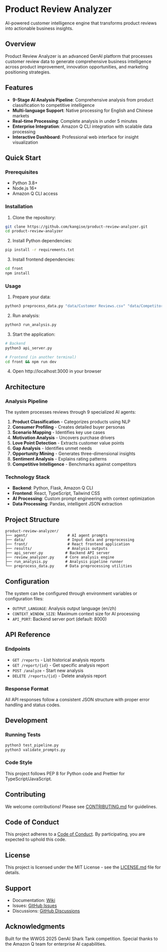 # Product Review Analyzer

AI-powered customer intelligence engine that transforms product reviews into actionable business insights.

## Overview

Product Review Analyzer is an advanced GenAI platform that processes customer review data to generate comprehensive business intelligence across product improvement, innovation opportunities, and marketing positioning strategies.

## Features

- **9-Stage AI Analysis Pipeline**: Comprehensive analysis from product classification to competitive intelligence
- **Multi-language Support**: Native processing for English and Chinese markets
- **Real-time Processing**: Complete analysis in under 5 minutes
- **Enterprise Integration**: Amazon Q CLI integration with scalable data processing
- **Interactive Dashboard**: Professional web interface for insight visualization

## Quick Start

### Prerequisites

- Python 3.8+
- Node.js 16+
- Amazon Q CLI access

### Installation

1. Clone the repository:
```bash
git clone https://github.com/kangise/product-review-analyzer.git
cd product-review-analyzer
```

2. Install Python dependencies:
```bash
pip install -r requirements.txt
```

3. Install frontend dependencies:
```bash
cd front
npm install
```

### Usage

1. Prepare your data:
```bash
python3 preprocess_data.py "data/Customer Reviews.csv" "data/Competitor Reviews.csv"
```

2. Run analysis:
```bash
python3 run_analysis.py
```

3. Start the application:
```bash
# Backend
python3 api_server.py

# Frontend (in another terminal)
cd front && npm run dev
```

4. Open http://localhost:3000 in your browser

## Architecture

### Analysis Pipeline

The system processes reviews through 9 specialized AI agents:

1. **Product Classification** - Categorizes products using NLP
2. **Consumer Profiling** - Creates detailed buyer personas
3. **Scenario Mapping** - Identifies key use cases
4. **Motivation Analysis** - Uncovers purchase drivers
5. **Love Point Detection** - Extracts customer value points
6. **Gap Analysis** - Identifies unmet needs
7. **Opportunity Mining** - Generates three-dimensional insights
8. **Sentiment Analysis** - Explains rating patterns
9. **Competitive Intelligence** - Benchmarks against competitors

### Technology Stack

- **Backend**: Python, Flask, Amazon Q CLI
- **Frontend**: React, TypeScript, Tailwind CSS
- **AI Processing**: Custom prompt engineering with context optimization
- **Data Processing**: Pandas, intelligent JSON extraction

## Project Structure

```
product-review-analyzer/
├── agent/                  # AI agent prompts
├── data/                   # Input data and preprocessing
├── front/                  # React frontend application
├── results/                # Analysis outputs
├── api_server.py          # Backend API server
├── review_analyzer.py     # Core analysis engine
├── run_analysis.py        # Analysis pipeline runner
└── preprocess_data.py     # Data preprocessing utilities
```

## Configuration

The system can be configured through environment variables or configuration files:

- `OUTPUT_LANGUAGE`: Analysis output language (en/zh)
- `CONTEXT_WINDOW_SIZE`: Maximum context size for AI processing
- `API_PORT`: Backend server port (default: 8000)

## API Reference

### Endpoints

- `GET /reports` - List historical analysis reports
- `GET /report/{id}` - Get specific analysis report
- `POST /analyze` - Start new analysis
- `DELETE /reports/{id}` - Delete analysis report

### Response Format

All API responses follow a consistent JSON structure with proper error handling and status codes.

## Development

### Running Tests

```bash
python3 test_pipeline.py
python3 validate_prompts.py
```

### Code Style

This project follows PEP 8 for Python code and Prettier for TypeScript/JavaScript.

## Contributing

We welcome contributions! Please see [CONTRIBUTING.md](CONTRIBUTING.md) for guidelines.

## Code of Conduct

This project adheres to a [Code of Conduct](CODE_OF_CONDUCT.md). By participating, you are expected to uphold this code.

## License

This project is licensed under the MIT License - see the [LICENSE.md](LICENSE.md) file for details.

## Support

- Documentation: [Wiki](https://github.com/kangise/product-review-analyzer/wiki)
- Issues: [GitHub Issues](https://github.com/kangise/product-review-analyzer/issues)
- Discussions: [GitHub Discussions](https://github.com/kangise/product-review-analyzer/discussions)

## Acknowledgments

Built for the WWGS 2025 GenAI Shark Tank competition. Special thanks to the Amazon Q team for enterprise AI capabilities.
